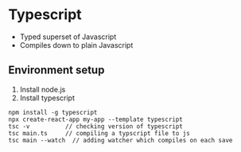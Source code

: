 # Typescript

- Typed superset of Javascript
- Compiles down to plain Javascript

## Environment setup

1. Install node.js
2. Install typescript

```
npm install -g typescript
npx create-react-app my-app --template typescript
tsc -v          // checking version of typescript
tsc main.ts     // compiling a typscript file to js
tsc main --watch  // adding watcher which compiles on each save
```
